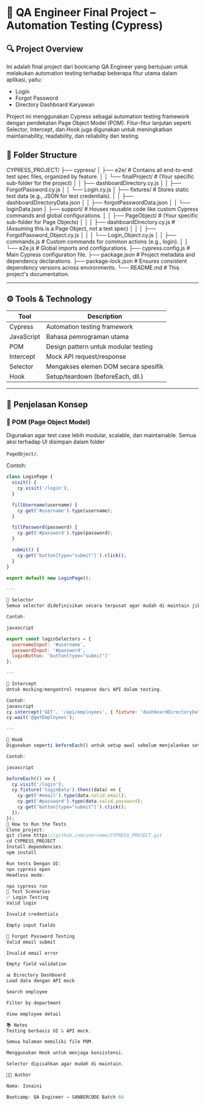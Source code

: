 # 📌 QA Engineer Final Project – Automation Testing (Cypress)

## 🔍 Project Overview
Ini adalah final project dari bootcamp QA Engineer yang bertujuan untuk melakukan automation testing terhadap beberapa fitur utama dalam aplikasi, yaitu:

- Login
- Forgot Password
- Directory Dashboard Karyawan

Project ini menggunakan Cypress sebagai automation testing framework dengan pendekatan Page Object Model (POM). Fitur-fitur lanjutan seperti Selector, Intercept, dan Hook juga digunakan untuk meningkatkan maintainability, readability, dan reliability dari testing.


## 🧱 Folder Structure

CYPRESS_PROJECT/
├── cypress/
│   ├── e2e/              # Contains all end-to-end test spec files, organized by feature.
│   │   └── finalProject/   # (Your specific sub-folder for the project)
│   │       ├── dashboardDirectory.cy.js
│   │       ├── ForgotPassword.cy.js
│   │       └── Login.cy.js
│   ├── fixtures/         # Stores static test data (e.g., JSON for test credentials).
│   │   ├── dashboardDirectoryData.json
│   │   ├── forgotPasswordData.json
│   │   └── loginData.json
│   ├── support/          # Houses reusable code like custom Cypress commands and global configurations.
│   │   ├── PageObject/   # (Your specific sub-folder for Page Objects)
│   │   │   ├── dashboardDirectory.cy.js # (Assuming this is a Page Object, not a test spec)
│   │   │   ├── ForgotPassword_Object.cy.js
│   │   │   └── Login_Object.cy.js
│   │   ├── commands.js   # Custom commands for common actions (e.g., login).
│   │   └── e2e.js        # Global imports and configurations.
├── cypress.config.js     # Main Cypress configuration file.
├── package.json          # Project metadata and dependency declarations.
├── package-lock.json     # Ensures consistent dependency versions across environments.
└── README.md             # This project's documentation.

---

## ⚙️ Tools & Technology

| Tool       | Description                          |
|------------|--------------------------------------|
| Cypress    | Automation testing framework         |
| JavaScript | Bahasa pemrograman utama             |
| POM        | Design pattern untuk modular testing |
| Intercept  | Mock API request/response            |
| Selector   | Mengakses elemen DOM secara spesifik |
| Hook       | Setup/teardown (beforeEach, dll.)    |

---

## 📁 Penjelasan Konsep

### 🧩 POM (Page Object Model)
Digunakan agar test case lebih modular, scalable, dan maintainable. Semua aksi terhadap UI disimpan dalam folder 

`PageObject/`.

Contoh:
```javascript
class LoginPage {
  visit() {
    cy.visit('/login');
  }

  fillUsername(username) {
    cy.get('#username').type(username);
  }

  fillPassword(password) {
    cy.get('#password').type(password);
  }

  submit() {
    cy.get('button[type="submit"]').click();
  }
}

export default new LoginPage();

---

🔖 Selector
Semua selector didefinisikan secara terpusat agar mudah di-maintain jika terjadi perubahan pada struktur HTML.

Contoh:

javascript

export const loginSelectors = {
  usernameInput: '#username',
  passwordInput: '#password',
  loginButton: 'button[type="submit"]'
};

---

🔄 Intercept
Untuk mocking/mengontrol response dari API dalam testing.

Contoh:
javascript
cy.intercept('GET', '/api/employees', { fixture: 'dashboardDirectoryData' }).as('getEmployees');
cy.wait('@getEmployees');

---

🔁 Hook
Digunakan seperti beforeEach() untuk setup awal sebelum menjalankan setiap test.

Contoh:

javascript

beforeEach(() => {
  cy.visit('/login');
  cy.fixture('loginData').then((data) => {
    cy.get('#email').type(data.valid.email);
    cy.get('#password').type(data.valid.password);
    cy.get('button[type="submit"]').click();
  });
});
🧪 How to Run the Tests
Clone project:
git clone https://github.com/username/CYPRESS_PROJECT.git
cd CYPRESS_PROJECT
Install dependencies:
npm install

Run tests Dengan UI:
npx cypress open
Headless mode:

npx cypress run
📌 Test Scenarios
✅ Login Testing
Valid login

Invalid credentials

Empty input fields

🧾 Forgot Password Testing
Valid email submit

Invalid email error

Empty field validation

📊 Directory Dashboard
Load data dengan API mock

Search employee

Filter by department

View employee detail

📚 Notes
Testing berbasis UI & API mock.

Semua halaman memiliki file POM.

Menggunakan Hook untuk menjaga konsistensi.

Selector dipisahkan agar mudah di-maintain.

👨‍💻 Author

Nama: Isnaini

Bootcamp: QA Engineer – SANBERCODE Batch 66
